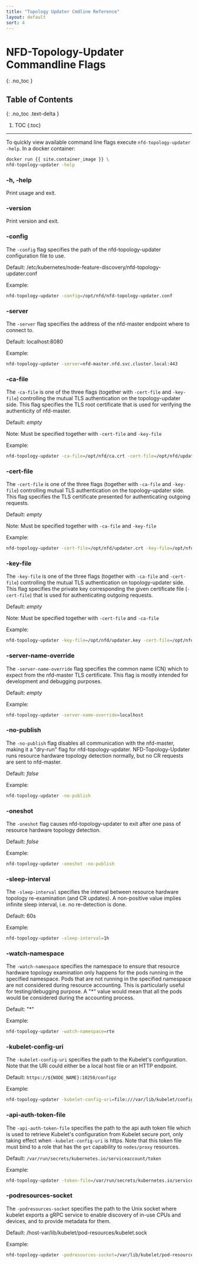 ```yaml
---
title: "Topology Updater Cmdline Reference"
layout: default
sort: 4
---
```


# NFD-Topology-Updater Commandline Flags

{: .no_toc }

## Table of Contents

{: .no_toc .text-delta }

1. TOC
{:toc}

---

To quickly view available command line flags execute `nfd-topology-updater -help`.
In a docker container:

```bash
docker run {{ site.container_image }} \
nfd-topology-updater -help
```

### -h, -help

Print usage and exit.

### -version

Print version and exit.

### -config

The `-config` flag specifies the path of the nfd-topology-updater
configuration file to use.

Default: /etc/kubernetes/node-feature-discovery/nfd-topology-updater.conf

Example:

```bash
nfd-topology-updater -config=/opt/nfd/nfd-topology-updater.conf
```

### -server

The `-server` flag specifies the address of the nfd-master endpoint where to
connect to.

Default: localhost:8080

Example:

```bash
nfd-topology-updater -server=nfd-master.nfd.svc.cluster.local:443
```

### -ca-file

The `-ca-file` is one of the three flags (together with `-cert-file` and
`-key-file`) controlling the mutual TLS authentication on the topology-updater side.
This flag specifies the TLS root certificate that is used for verifying the
authenticity of nfd-master.

Default: *empty*

Note: Must be specified together with `-cert-file` and `-key-file`

Example:

```bash
nfd-topology-updater -ca-file=/opt/nfd/ca.crt -cert-file=/opt/nfd/updater.crt -key-file=/opt/nfd/updater.key
```

### -cert-file

The `-cert-file` is one of the three flags (together with `-ca-file` and
`-key-file`) controlling mutual TLS authentication on the topology-updater
side. This flag specifies the TLS certificate presented for authenticating
outgoing requests.

Default: *empty*

Note: Must be specified together with `-ca-file` and `-key-file`

Example:

```bash
nfd-topology-updater -cert-file=/opt/nfd/updater.crt -key-file=/opt/nfd/updater.key -ca-file=/opt/nfd/ca.crt
```

### -key-file

The `-key-file` is one of the three flags (together with `-ca-file` and
`-cert-file`) controlling the mutual TLS authentication on topology-updater
side. This flag specifies the private key corresponding the given certificate file
(`-cert-file`) that is used for authenticating outgoing requests.

Default: *empty*

Note: Must be specified together with `-cert-file` and `-ca-file`

Example:

```bash
nfd-topology-updater -key-file=/opt/nfd/updater.key -cert-file=/opt/nfd/updater.crt -ca-file=/opt/nfd/ca.crt
```

### -server-name-override

The `-server-name-override` flag specifies the common name (CN) which to
expect from the nfd-master TLS certificate. This flag is mostly intended for
development and debugging purposes.

Default: *empty*

Example:

```bash
nfd-topology-updater -server-name-override=localhost
```

### -no-publish

The `-no-publish` flag disables all communication with the nfd-master, making
it a "dry-run" flag for nfd-topology-updater. NFD-Topology-Updater runs
resource hardware topology detection normally, but no CR requests are sent to
nfd-master.

Default: *false*

Example:

```bash
nfd-topology-updater -no-publish
```

### -oneshot

The `-oneshot` flag causes nfd-topology-updater to exit after one pass of
resource hardware topology detection.

Default: *false*

Example:

```bash
nfd-topology-updater -oneshot -no-publish
```

### -sleep-interval

The `-sleep-interval` specifies the interval between resource hardware
topology re-examination (and CR updates). A non-positive value implies
infinite sleep interval, i.e. no re-detection is done.

Default: 60s

Example:

```bash
nfd-topology-updater -sleep-interval=1h
```

### -watch-namespace

The `-watch-namespace` specifies the namespace to ensure that resource
hardware topology examination only happens for the pods running in the
specified namespace. Pods that are not running in the specified namespace
are not considered during resource accounting. This is particularly useful
for testing/debugging purpose. A "*" value would mean that all the pods would
be considered during the accounting process.

Default: "*"

Example:

```bash
nfd-topology-updater -watch-namespace=rte
```

### -kubelet-config-uri

The `-kubelet-config-uri` specifies the path to the Kubelet's configuration.
Note that the URi could either be a local host file or an HTTP endpoint.

Default:  `https://${NODE_NAME}:10250/configz`

Example:

```bash
nfd-topology-updater -kubelet-config-uri=file:///var/lib/kubelet/config.yaml
```

### -api-auth-token-file

The `-api-auth-token-file` specifies the path to the api auth token file
which is used to retrieve Kubelet's configuration from Kubelet secure port,
only taking effect when `-kubelet-config-uri` is https.
Note that this token file must bind to a role that has the `get` capability to
`nodes/proxy` resources.

Default:  `/var/run/secrets/kubernetes.io/serviceaccount/token`

Example:

```bash
nfd-topology-updater -token-file=/var/run/secrets/kubernetes.io/serviceaccount/token
```

### -podresources-socket

The `-podresources-socket` specifies the path to the Unix socket where kubelet
exports a gRPC service to enable discovery of in-use CPUs and devices, and to
provide metadata for them.

Default:  /host-var/lib/kubelet/pod-resources/kubelet.sock

Example:

```bash
nfd-topology-updater -podresources-socket=/var/lib/kubelet/pod-resources/kubelet.sock
```
